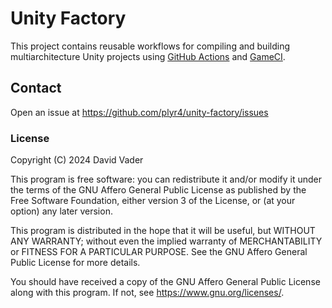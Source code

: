 # Unity Factory

This project contains reusable workflows for compiling and building multiarchitecture Unity projects using [GitHub Actions](https://docs.github.com/en/actions) and [GameCI](https://game.ci/docs/github/getting-started/).

## Contact

Open an issue at <https://github.com/plyr4/unity-factory/issues>

### License

Copyright (C) 2024 David Vader

This program is free software: you can redistribute it and/or modify it under the terms of the GNU Affero General Public License as published by the Free Software Foundation, either version 3 of the License, or (at your option) any later version.

This program is distributed in the hope that it will be useful, but WITHOUT ANY WARRANTY; without even the implied warranty of MERCHANTABILITY or FITNESS FOR A PARTICULAR PURPOSE. See the GNU Affero General Public License for more details.

You should have received a copy of the GNU Affero General Public License along with this program. If not, see <https://www.gnu.org/licenses/>.